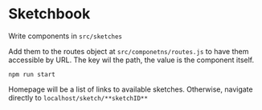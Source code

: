 # Sketchbook

Write components in `src/sketches`

Add them to the routes object at `src/componetns/routes.js` to have them accessible by URL. The key wil the path, the value is the component itself.

`npm run start`

Homepage will be a list of links to available sketches. Otherwise, navigate directly to `localhost/sketch/**sketchID**`